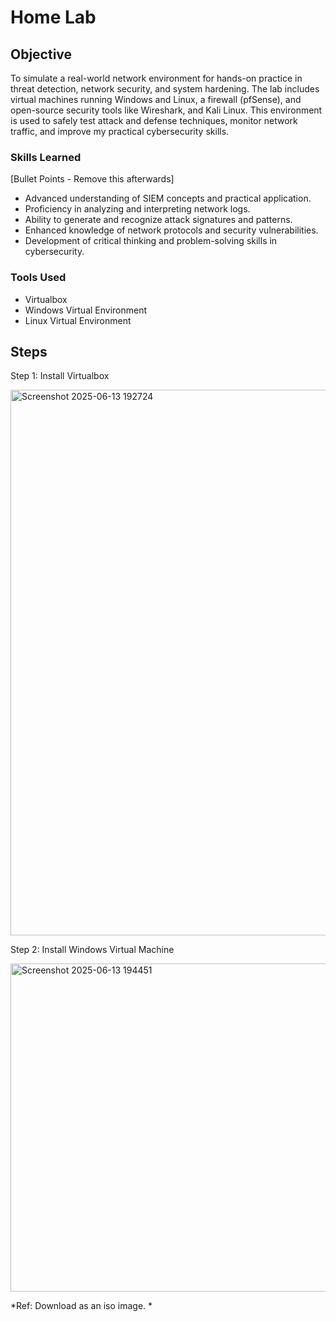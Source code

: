 # Home Lab

## Objective

To simulate a real-world network environment for hands-on practice in threat detection, network security, and system hardening. The lab includes virtual machines running Windows and Linux, a firewall (pfSense), and open-source security tools like Wireshark, and Kali Linux. This environment is used to safely test attack and defense techniques, monitor network traffic, and improve my practical cybersecurity skills.

### Skills Learned
[Bullet Points - Remove this afterwards]

- Advanced understanding of SIEM concepts and practical application.
- Proficiency in analyzing and interpreting network logs.
- Ability to generate and recognize attack signatures and patterns.
- Enhanced knowledge of network protocols and security vulnerabilities.
- Development of critical thinking and problem-solving skills in cybersecurity.

### Tools Used
- Virtualbox
- Windows Virtual Environment
- Linux Virtual Environment

## Steps

Step 1: Install Virtualbox 

<img width="873" alt="Screenshot 2025-06-13 192724" src="https://github.com/user-attachments/assets/83ce748e-48f3-40cb-83b5-a255cd8c7eb6" />

Step 2: Install Windows Virtual Machine

<img width="525" alt="Screenshot 2025-06-13 194451" src="https://github.com/user-attachments/assets/8fd40ab2-85ce-48d3-b68b-6e9e7a09946e" />

*Ref: Download as an iso image. *



